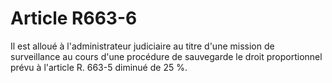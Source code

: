 # Article R663-6

Il est alloué à l'administrateur judiciaire au titre d'une mission de surveillance au cours d'une procédure de sauvegarde le droit proportionnel prévu à l'article R. 663-5 diminué de 25 %.
